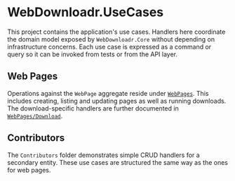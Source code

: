 # WebDownloadr.UseCases

This project contains the application's use cases. Handlers here coordinate the
domain model exposed by `WebDownloadr.Core` without depending on
infrastructure concerns. Each use case is expressed as a command or query so it
can be invoked from tests or from the API layer.

## Web Pages

Operations against the `WebPage` aggregate reside under
[`WebPages`](WebPages/README.md). This includes creating, listing and updating
pages as well as running downloads. The download-specific handlers are further
documented in [`WebPages/Download`](WebPages/Download/README.md).

## Contributors

The `Contributors` folder demonstrates simple CRUD handlers for a secondary
entity. These use cases are structured the same way as the ones for web pages.

